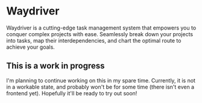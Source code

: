 # Waydriver

Waydriver is a cutting-edge task management system that empowers you to conquer
complex projects with ease. Seamlessly break down your projects into tasks, map
their interdependencies, and chart the optimal route to achieve your goals.

## This is a work in progress

I'm planning to continue working on this in my spare time. Currently, it is not
in a workable state, and probably won't be for some time (there isn't even a
frontend yet). Hopefully it'll be ready to try out soon!
